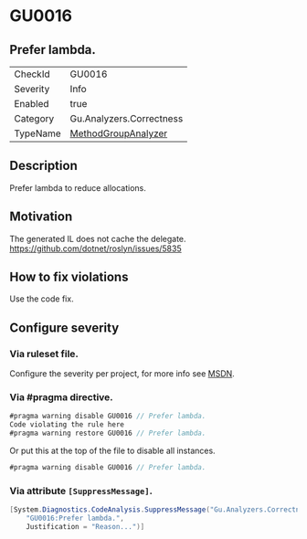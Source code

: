 # GU0016
## Prefer lambda.

<!-- start generated table -->
<table>
<tr>
  <td>CheckId</td>
  <td>GU0016</td>
</tr>
<tr>
  <td>Severity</td>
  <td>Info</td>
</tr>
<tr>
  <td>Enabled</td>
  <td>true</td>
</tr>
<tr>
  <td>Category</td>
  <td>Gu.Analyzers.Correctness</td>
</tr>
<tr>
  <td>TypeName</td>
  <td><a href="https://github.com/GuOrg/Gu.Analyzers/blob/master/Gu.Analyzers/NodeAnalyzers/MethodGroupAnalyzer.cs">MethodGroupAnalyzer</a></td>
</tr>
</table>
<!-- end generated table -->

## Description

Prefer lambda to reduce allocations.

## Motivation

The generated IL does not cache the delegate.
https://github.com/dotnet/roslyn/issues/5835

## How to fix violations

Use the code fix.

<!-- start generated config severity -->
## Configure severity

### Via ruleset file.

Configure the severity per project, for more info see [MSDN](https://msdn.microsoft.com/en-us/library/dd264949.aspx).

### Via #pragma directive.
```C#
#pragma warning disable GU0016 // Prefer lambda.
Code violating the rule here
#pragma warning restore GU0016 // Prefer lambda.
```

Or put this at the top of the file to disable all instances.
```C#
#pragma warning disable GU0016 // Prefer lambda.
```

### Via attribute `[SuppressMessage]`.

```C#
[System.Diagnostics.CodeAnalysis.SuppressMessage("Gu.Analyzers.Correctness", 
    "GU0016:Prefer lambda.", 
    Justification = "Reason...")]
```
<!-- end generated config severity -->